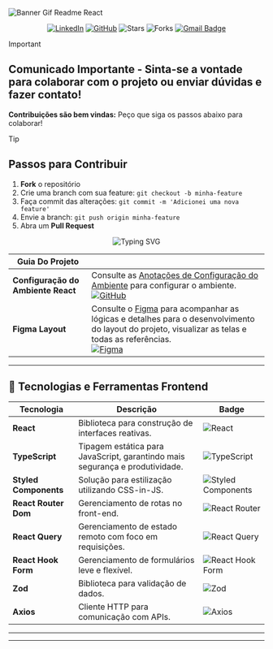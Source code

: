 ![Banner Gif Readme React](https://github.com/user-attachments/assets/3d099511-6829-4d42-b34a-a955dd3713e4)

<div align="center">
   
[![LinkedIn](https://img.shields.io/badge/linkedin-black.svg?style=flat-square&logo=linkedin&logoColor=white)](http://www.linkedin.com/in/alinealv-silv) 
[![GitHub](https://img.shields.io/badge/github-black.svg?style=flat-square&logo=github&logoColor=white)](https://github.com/AlineSilv) 
![Stars](https://img.shields.io/github/stars/AlineSilv/AlineSilv?style=flat-square&labelColor=343b41) 
![Forks](https://img.shields.io/github/forks/AlineSilv/AlineSilv?style=flat-square&labelColor=343b41) 
[![Gmail Badge](https://img.shields.io/badge/-alinealv.silv@gmail.com-181717?style=flat-square&logo=Gmail&logoColor=white)](mailto:alinealv.silv@gmail.com)

</div>

>[!IMPORTANT]
> ## Comunicado Importante - Sinta-se a vontade para colaborar com o projeto ou enviar dúvidas e fazer contato!
> **Contribuições são bem vindas:** Peço que siga os passos abaixo para colaborar!

>[!TIP]
> ## Passos para Contribuir
> 1. **Fork** o repositório
> 2. Crie uma branch com sua feature: `git checkout -b minha-feature`
> 3. Faça commit das alterações: `git commit -m 'Adicionei uma nova feature'`
> 4. Envie a branch: `git push origin minha-feature`
> 5. Abra um **Pull Request**

<div align="center">

![Typing SVG](https://readme-typing-svg.herokuapp.com/?center=true&vCenter=true&color=ffffff&lines=Projeto+React+TypeScript;Análises+de+Dados+Clientes+Cloud)

</div>

| **Guia Do Projeto**               |                                                                                                           |
|--------------------------------------|-----------------------------------------------------------------------------------------------------------|
| **Configuração do Ambiente React**  | Consulte as [Anotações de Configuração do Ambiente](https://github.com/AlineSilv/cloud-client-bank/blob/main/src/README.md) para configurar o ambiente. <br> [![GitHub](https://img.shields.io/badge/github-black.svg?style=flat-square&logo=github&logoColor=white)](https://github.com/AlineSilv/cloud-client-bank/blob/main/src/README.md) |
| **Figma Layout**                     | Consulte o [Figma](https://www.figma.com/design/2rBsgi5LytRsl1w7Camo9m/Web-Design---Cloud-Client-Bank?node-id=0-1&t=pzV7PBUXWkOxCcmh-1) para acompanhar as lógicas e detalhes para o desenvolvimento do layout do projeto, visualizar as telas e todas as referências. <br> [![Figma](https://img.shields.io/badge/figma-black.svg?style=flat-square&logo=figma&logoColor=white)](https://www.figma.com/design/2rBsgi5LytRsl1w7Camo9m/Web-Design---Cloud-Client-Bank?node-id=0-1&t=pzV7PBUXWkOxCcmh-1) |

---

## 📌 Tecnologias e Ferramentas Frontend

| **Tecnologia**           | **Descrição**                                                                 | **Badge** |
|-------------------------|-----------------------------------------------------------------------------|----------|
| **React**              | Biblioteca para construção de interfaces reativas.                          | ![React](https://img.shields.io/badge/-React-black?style=flat&logo=react&logoColor=white) |
| **TypeScript**         | Tipagem estática para JavaScript, garantindo mais segurança e produtividade. | ![TypeScript](https://img.shields.io/badge/-TypeScript-black?style=flat&logo=typescript&logoColor=white) |
| **Styled Components**  | Solução para estilização utilizando CSS-in-JS.                              | ![Styled Components](https://img.shields.io/badge/-Styled%20Components-black?style=flat&logo=styled-components&logoColor=white) |
| **React Router Dom**   | Gerenciamento de rotas no front-end.                                        | ![React Router](https://img.shields.io/badge/-React%20Router-black?style=flat&logo=react-router&logoColor=white) |
| **React Query**        | Gerenciamento de estado remoto com foco em requisições.                    | ![React Query](https://img.shields.io/badge/-React%20Query-black?style=flat&logo=react-query&logoColor=white) |
| **React Hook Form**    | Gerenciamento de formulários leve e flexível.                              | ![React Hook Form](https://img.shields.io/badge/-React%20Hook%20Form-black?style=flat&logo=react-hook-form&logoColor=white) |
| **Zod**               | Biblioteca para validação de dados.                                         | ![Zod](https://img.shields.io/badge/-Zod-black?style=flat&logoColor=white) |
| **Axios**             | Cliente HTTP para comunicação com APIs.                                     | ![Axios](https://img.shields.io/badge/-Axios-black?style=flat&logo=axios&logoColor=white) |


---


---

